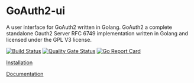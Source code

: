 # GoAuth2-ui
A user interface for GoAuth2 written in Golang. GoAuth2 a complete standalone Oauth2 Server RFC 6749 implementation written in Golang and licensed under the GPL V3 license.


[![Build Status](https://travis-ci.org/Ulbora/GoAuth2-ui.svg?branch=master)](https://travis-ci.org/Ulbora/GoAuth2-ui)
[![Quality Gate Status](https://sonarcloud.io/api/project_badges/measure?project=Ulbora_GoAuth2-ui&metric=alert_status)](https://sonarcloud.io/dashboard?id=Ulbora_GoAuth2-ui)
[![Go Report Card](https://goreportcard.com/badge/github.com/Ulbora/GoAuth2-ui)](https://goreportcard.com/report/github.com/Ulbora/GoAuth2-ui)


[Installation](https://github.com/Ulbora/GoAuth2-ui/wiki/Installation)

[Documentation](https://github.com/Ulbora/GoAuth2-ui/wiki)
